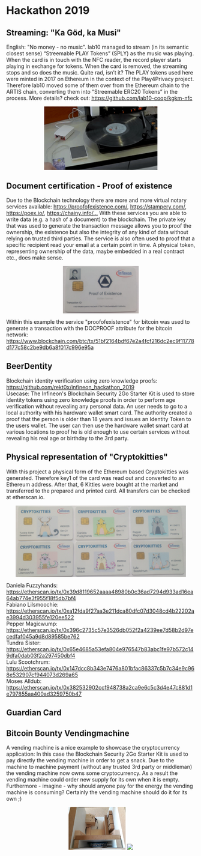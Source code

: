 ﻿# Hackathon 2019

## Streaming: "Ka Göd, ka Musi"
English: "No money - no music". lab10 managed to stream (in its semantic closest sense) “Streemable PLAY Tokens” (SPLY) as the music was playing. When the card is in touch with the NFC reader, the record player starts playing in exchange for tokens. When the card is removed, the streaming stops and so does the music. Quite rad, isn’t it? The PLAY tokens used here were minted in 2017 on Ethereum in the context of the Play4Privacy project. Therefore lab10 moved some of them over from the Ethereum chain to the ARTIS chain, converting them into “Streemable ERC20 Tokens” in the process. More details? check out: https://github.com/lab10-coop/kgkm-nfc

<p align="center">
  <img src="pictures/kagoedkamusi.gif" width="60%" align="middle">
</p>


## Document certification - Proof of existence
Due to the Blockchain technology there are more and more virtual notary services available: https://proofofexistence.com/, https://stampery.com/, https://poex.io/, https://chainy.info/… With these services you are able to write data (e.g. a hash of a document) to the blockchain. The private key that was used to generate the transaction message allows you to proof the ownership, the existence but also the integrity of any kind of data without relying on trusted third parties. The service is also often used to proof that a specific recipient read your email at a certain point in time. A physical token, representing ownership of the data, maybe embedded in a real contract etc., does make sense.

<p align="center"><img src="pictures/proofofexistence.jpg" width="40%" align="middle"></p>

Within this example the service "proofofexistence" for bitcoin was used to generate a transaction with the DOCPROOF attribute for the bitcoin network: https://www.blockchain.com/btc/tx/51bf2164bdf67e2a4fcf216dc2ec9f11778d177c58c2be9db6a8f017c996e95a


## BeerDentity
Blockchain identity verification using zero knowledge proofs: https://github.com/rekt0x/infineon_hackathon_2019 <br/>
Usecase: The Infineon's Blockchain Security 2Go Starter Kit is used to store identity tokens using zero knowledge proofs in order to perform age verification without revealing any personal data. An user needs to go to a local authority with his hardware wallet smart card. The authority created a proof that the person is older than 18 years and issues an Identity Token to the users wallet. The user can then use the hardware wallet smart card at various locations to proof he is old enough to use certain services without revealing his real age or birthday to the 3rd party.

## Physical representation of "Cryptokitties"
With this project a physical form of the Ethereum based Cryptokitties was generated. Therefore key1 of the card was read out and converted to an Ethereum address. After that, 6 Kitties were bought at the market and transferred to the prepared and printed card. All transfers can be checked at etherscan.io.

<p align="center"><img src="pictures/crypotkitties.png" width="90%" align="middle"></p>

Daniela Fuzzyhands: https://etherscan.io/tx/0x39d8119652aaaa48980b0c36ad7294d933ad16ea64ab774e3f955f18f5db7bf4 <br/>
Fabiano Lilsmoochie: https://etherscan.io/tx/0xa12fda9f27aa3e211dca80dfc07d3048cd4b22202ae3994d303955fe120ee522 <br/>
Pepper Magicwump: https://etherscan.io/tx/0x396c2735c57e3526db052f2a4239ee7d58b2d97ecedfaf045a9d8d89585be762 <br/>
Tundra Sister: https://etherscan.io/tx/0x65e4685a53efa804e976547b83abc1fe97b572c149dfa0dab03f2a297450dbf4 <br/>
Lulu Scootchrum: https://etherscan.io/tx/0x147dcc8b343e7476a801bfac86337c5b7c34e9c968e532907cf944073d269a65 <br/>
Moses Alldub: https://etherscan.io/tx/0x382532902ccf948738a2ca9e6c5c3d4e47c881d1e797855aa400ad3259750b47 <br/>




## Guardian Card

## Bitcoin Bounty Vendingmachine
A vending machine is a nice example to showcase the cryptocurrency application: In this case the Blockchain Security 2Go Starter Kit is used to pay directly the vending machine in order to get a snack. Due to the machine to machine payment (without any trusted 3rd party or middleman) the vending machine now owns some cryptocurrency. As a result the vending machine could order new supply for its own when it is empty. Furthermore - imagine - why should anyone pay for the energy the vending machine is consuming? Certainly the vending machine should do it for its own ;)

<p align="center">
<img src="pictures/vendingmachine_how.jpeg" width="30%" > 
<img src="pictures/vendingmachine.gif" width="50%">
</p>




